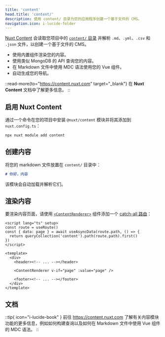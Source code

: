 ```yaml
---
title: 'content'
head.title: 'content/'
description: 使用 content/ 目录为您的应用程序创建一个基于文件的 CMS。
navigation.icon: i-lucide-folder
---
```


[Nuxt Content](https://content.nuxt.com) 会读取您项目中的 [`content/` 目录](/docs/guide/directory-structure/content) 并解析 `.md`、`.yml`、`.csv` 和 `.json` 文件，以创建一个基于文件的 CMS。

- 使用内置组件渲染您的内容。
- 使用类似 MongoDB 的 API 查询您的内容。
- 在 Markdown 文件中使用 MDC 语法使用您的 Vue 组件。
- 自动生成您的导航。

::read-more{to="https://content.nuxt.com" target="_blank"}
在 **Nuxt Content** 文档中了解更多信息。
::

## 启用 Nuxt Content

通过一个命令在您的项目中安装 `@nuxt/content` 模块并将其添加到 `nuxt.config.ts`：

```bash [终端]
npx nuxt module add content
```

## 创建内容

将您的 markdown 文件放置在 `content/` 目录中：

```md [content/index.md]
# 你好，内容
```

该模块会自动加载并解析它们。

## 渲染内容

要渲染内容页面，请使用 [`<ContentRenderer>`](https://content.nuxt.com/docs/components/content-renderer) 组件添加一个 [catch-all 路由](/docs/guide/directory-structure/pages/#catch-all-route)：

```vue [pages/[...slug\\].vue]
<script lang="ts" setup>
const route = useRoute()
const { data: page } = await useAsyncData(route.path, () => {
  return queryCollection('content').path(route.path).first()
})
</script>

<template>
  <div>
    <header><!-- ... --></header>

    <ContentRenderer v-if="page" :value="page" />

    <footer><!-- ... --></footer>
  </div>
</template>
```

## 文档

::tip{ icon="i-lucide-book" }
前往 <https://content.nuxt.com> 了解有关内容模块功能的更多信息，例如如何构建查询以及如何在 Markdown 文件中使用 Vue 组件的 MDC 语法。
::

